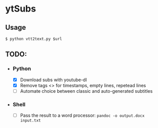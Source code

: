 # ytSubs

## Usage
`$ python vtt2text.py $url`

## TODO:
- ### Python
  - [x] Download subs with youtube-dl
  - [x] Remove tags <> for timestamps, empty lines, repetead lines
  - [ ] Automate choice between classic and auto-generated subtitles 
- ### Shell
  - [ ] Pass the result to a word processor:
  `pandoc -o output.docx input.txt`

